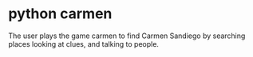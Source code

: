 # python carmen
The user plays the game carmen to find Carmen Sandiego by searching places looking at clues, and talking to people.

